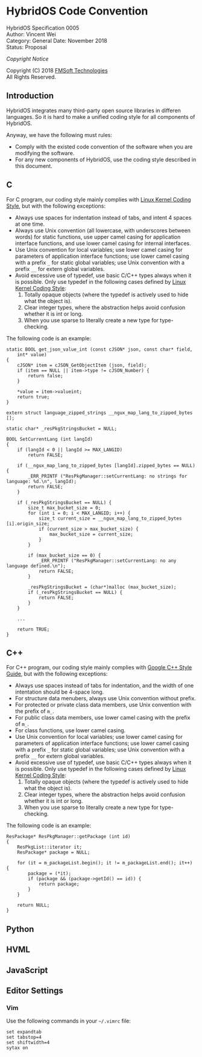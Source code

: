 # HybridOS Code Convention

HybridOS Specification 0005  
Author: Vincent Wei  
Category: General
Date: November 2018  
Status: Proposal

*Copyright Notice*

Copyright (C) 2018 [FMSoft Technologies]  
All Rights Reserved.

## Introduction

HybridOS integrates many third-party open source libraries in differen
languages. So it is hard to make a unified coding style for all components
of HybridOS.

Anyway, we have the following must rules:

* Comply with the existed code convention of the software when you are
  modifying the software.
* For any new components of HybridOS, use the coding style described in this
  document.

## C

For C program, our coding style mainly complies with
[Linux Kernel Coding Style], but with the following exceptions:

* Always use spaces for indentation instead of tabs, and intent 4 spaces
  at one time.
* Always use Unix convention (all lowercase, with underscores between words)
  for static functions, use upper camel casing for application interface
  functions, and use lower camel casing for internal interfaces.
* Use Unix convention for local variables; use lower camel casing for 
  parameters of application interface functions; use lower camel casing with
  a prefix `_` for static global variables; use Unix convention with a 
  prefix `__` for extern global variables.
* Avoid excessive use of typedef, use basic C/C++ types always when it is
  possible. Only use typedef in the following cases defined by
  [Linux Kernel Coding Style]:
    1. Totally opaque objects (where the typedef is actively used to hide
       what the object is).
    1. Clear integer types, where the abstraction helps avoid confusion
       whether it is int or long.
    1. When you use sparse to literally create a new type for type-checking.

The following code is an example:

    static BOOL get_json_value_int (const cJSON* json, const char* field,
        int* value)
    {
        cJSON* item = cJSON_GetObjectItem (json, field);
        if (item == NULL || item->type != cJSON_Number) {
            return false;
        }

        *value = item->valueint;
        return true;
    }

    extern struct language_zipped_strings __ngux_map_lang_to_zipped_bytes [];

    static char* _resPkgStringsBucket = NULL;

    BOOL SetCurrentLang (int langId)
    {
        if (langId < 0 || langId >= MAX_LANGID)
            return FALSE;

        if (__ngux_map_lang_to_zipped_bytes [langId].zipped_bytes == NULL) {
            _ERR_PRINTF ("ResPkgManager::setCurrentLang: no strings for language: %d.\n", langId);
            return FALSE;
        }

        if (_resPkgStringsBucket == NULL) {
            size_t max_bucket_size = 0;
            for (int i = 0; i < MAX_LANGID; i++) {
                size_t current_size = __ngux_map_lang_to_zipped_bytes [i].origin_size;
                if (current_size > max_bucket_size) {
                    max_bucket_size = current_size;
                }
            }

            if (max_bucket_size == 0) {
                _ERR_PRINTF ("ResPkgManager::setCurrentLang: no any language defined.\n");
                return FALSE;
            }

            _resPkgStringsBucket = (char*)malloc (max_bucket_size);
            if (_resPkgStringsBucket == NULL) {
                return FALSE;
            }
        }

        ...

        return TRUE;
    }

## C++

For C++ program, our coding style mainly complies with [Google C++ Style Guide],
but with the following exceptions:

* Always use spaces instead of tabs for indentation, and the width of one
  intentation should be 4-space long.
* For structure data menubers, always use Unix convention without prefix.
* For protected or private class data members, use Unix convention with
  the prefix of `m_`.
* For public class data members, use lower camel casing with the prefix of `m_`.
* For class functions, use lower camel casing.
* Use Unix convention for local variables; use lower camel casing for 
  parameters of application interface functions; use lower camel casing with
  a prefix `_` for static global variables; use Unix convention with a 
  prefix `__` for extern global variables.
* Avoid excessive use of typedef, use basic C/C++ types always when
  it is possible. Only use typedef in the following cases defined by
[Linux Kernel Coding Style]:
    1. Totally opaque objects (where the typedef is actively used to hide
       what the object is).
    1. Clear integer types, where the abstraction helps avoid confusion
       whether it is int or long.
    1. When you use sparse to literally create a new type for type-checking.

The following code is an example:

    ResPackage* ResPkgManager::getPackage (int id)
    {
        ResPkgList::iterator it;
        ResPackage* package = NULL;

        for (it = m_packageList.begin(); it != m_packageList.end(); it++) {
            package = (*it);
            if (package && (package->getId() == id)) {
                return package;
            }
        }

        return NULL;
    }

## Python

## HVML

## JavaScript

## Editor Settings

### Vim

Use the following commands in your `~/.vimrc` file:

    set expandtab
    set tabstop=4
    set shiftwidth=4
    sytax on

[Beijing FMSoft Technologies Co., Ltd.]: http://www.fmsoft.cn
[FMSoft Technologies]: http://www.fmsoft.cn
[HybridOS Official Site]: http://www.hybridos.org

[HybridOS Architecture]: https://github.com/VincentWei/hybridos/blob/master/docs/HYBRIDOS-SPEC-0000.md
[HybridOS App Framework]: https://github.com/VincentWei/hybridos/blob/master/docs/HYBRIDOS-SPEC-0001.md
[HybridOS Foundation Class Library]: https://github.com/VincentWei/hybridos/blob/master/docs/HYBRIDOS-SPEC-0002.md
[HybridOS Security Design]: https://github.com/VincentWei/hybridos/blob/master/docs/HYBRIDOS-SPEC-0003.md
[HybridOS Device Simulation Environment]: https://github.com/VincentWei/hybridos/blob/master/docs/HYBRIDOS-SPEC-0004.md
[HybridOS Code Convention]: https://github.com/VincentWei/hybridos/blob/master/docs/HYBRIDOS-SPEC-0005.md

[Linux Kernel Coding Style]: https://www.kernel.org/doc/html/latest/process/coding-style.html
[Google C++ Style Guide]: https://google.github.io/styleguide/cppguide.html
